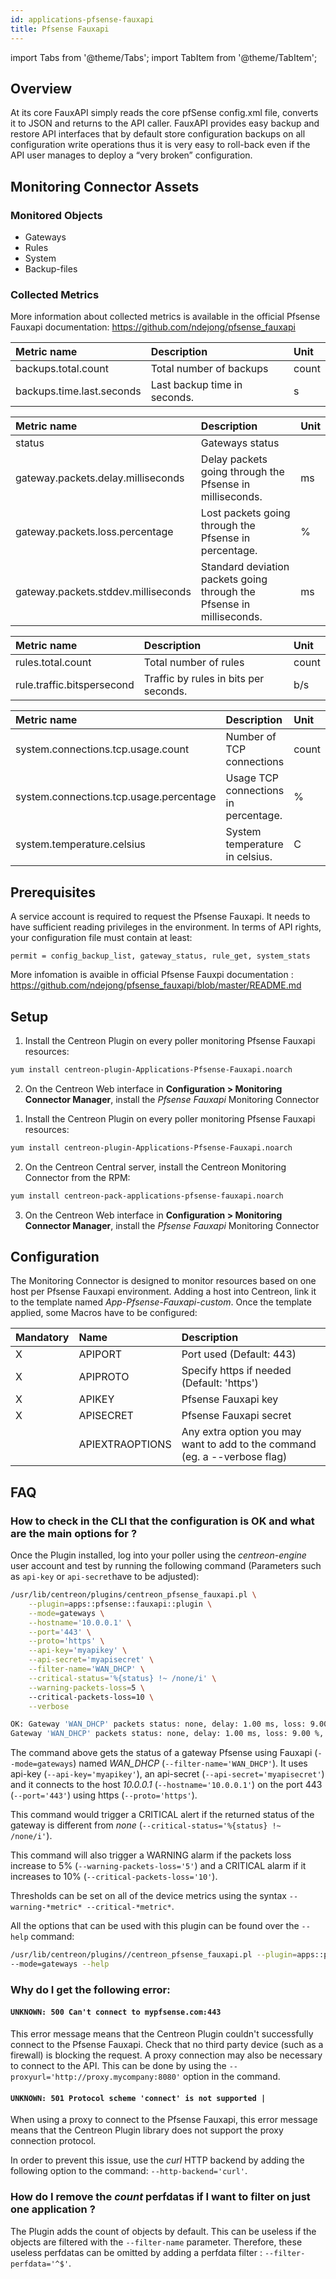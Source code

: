```yaml
---
id: applications-pfsense-fauxapi
title: Pfsense Fauxapi
---
```

import Tabs from '@theme/Tabs';
import TabItem from '@theme/TabItem';


## Overview

At its core FauxAPI simply reads the core pfSense config.xml file, converts it to JSON and returns to the API caller. 
FauxAPI provides easy backup and restore API interfaces that by default store configuration backups on all configuration write operations thus it is very easy to roll-back
even if the API user manages to deploy a “very broken” configuration.

## Monitoring Connector Assets

### Monitored Objects

* Gateways
* Rules
* System
* Backup-files

### Collected Metrics

More information about collected metrics is available in the official Pfsense Fauxapi documentation: https://github.com/ndejong/pfsense_fauxapi

<Tabs groupId="sync">
<TabItem value="Backup-files" label="Backup-files">

| Metric name                                | Description                 | Unit  |
| :----------------------------------------- | :---------------------------| :---- | 
| backups.total.count                        | Total number of backups     | count |
| backups.time.last.seconds                  | Last backup time in seconds.| s     |

</TabItem>
<TabItem value="Gateways" label="Gateways">

| Metric name                                 | Description                                                          | Unit |
| :------------------------------------------ | :------------------------------------------------------------------- | :--- |
| status                                      | Gateways status                                                      |      |
| gateway.packets.delay.milliseconds          | Delay packets going through the Pfsense in milliseconds.             | ms   |
| gateway.packets.loss.percentage             | Lost packets going through the Pfsense in percentage.                | %    |
| gateway.packets.stddev.milliseconds         | Standard deviation packets going through the Pfsense in milliseconds.| ms   |

</TabItem>
<TabItem value="Rules" label="Rules">

| Metric name                 | Description                                           | Unit  |
| :-------------------------- | :-----------------------------------------------------| :---- |
| rules.total.count           | Total number of rules                                 | count |
| rule.traffic.bitspersecond  | Traffic by rules in bits per seconds.| b/s   |

</TabItem>
<TabItem value="System" label="System">

| Metric name                                | Description                         | Unit  |
| :----------------------------------------- | :-----------------------------------| :---- |
| system.connections.tcp.usage.count         | Number of TCP connections           | count |
| system.connections.tcp.usage.percentage    | Usage TCP connections in percentage.| %     |
| system.temperature.celsius                 | System temperature in celsius.      | C     |

</TabItem>
</Tabs>

## Prerequisites

A service account is required to request the Pfsense Fauxapi. It needs to have sufficient reading privileges in the environment.
In terms of API rights, your configuration file must contain at least:

```
permit = config_backup_list, gateway_status, rule_get, system_stats
```

More infomation is avaible in official Pfsense Fauxpi documentation : https://github.com/ndejong/pfsense_fauxapi/blob/master/README.md

## Setup

<Tabs groupId="sync">
<TabItem value="Online License" label="Online License">

1. Install the Centreon Plugin on every poller monitoring Pfsense Fauxapi resources:

```bash
yum install centreon-plugin-Applications-Pfsense-Fauxapi.noarch
```

2. On the Centreon Web interface in **Configuration > Monitoring Connector Manager**, install the *Pfsense Fauxapi* Monitoring Connector

</TabItem>
<TabItem value="Offline License" label="Offline License">

1. Install the Centreon Plugin on every poller monitoring Pfsense Fauxapi resources:

```bash
yum install centreon-plugin-Applications-Pfsense-Fauxapi.noarch
```

2. On the Centreon Central server, install the Centreon Monitoring Connector from the RPM:

```bash
yum install centreon-pack-applications-pfsense-fauxapi.noarch
```

3. On the Centreon Web interface in **Configuration > Monitoring Connector Manager**, install the *Pfsense Fauxapi* Monitoring Connector

</TabItem>
</Tabs>

## Configuration

The Monitoring Connector is designed to monitor resources based on one host per Pfsense Fauxapi environment.
Adding a host into Centreon, link it to the template named *App-Pfsense-Fauxapi-custom*. 
Once the template applied, some Macros have to be configured:

| Mandatory | Name            | Description                                                                |
| :-------- | :-------------- | :------------------------------------------------------------------------- |
| X         | APIPORT         | Port used (Default: 443)                                                   |
| X         | APIPROTO        | Specify https if needed (Default: 'https')                                 |
| X         | APIKEY          | Pfsense Fauxapi key                                                        |
| X         | APISECRET       | Pfsense Fauxapi secret                                                     |
|    	    | APIEXTRAOPTIONS | Any extra option you may want to add to the command (eg. a --verbose flag) |

## FAQ

### How to check in the CLI that the configuration is OK and what are the main options for ?

Once the Plugin installed, log into your poller using the *centreon-engine* user account and test by running the following command (Parameters such as ```api-key``` or ```api-secret```have to be adjusted):

```bash
/usr/lib/centreon/plugins/centreon_pfsense_fauxapi.pl \
    --plugin=apps::pfsense::fauxapi::plugin \
    --mode=gateways \
    --hostname='10.0.0.1' \
    --port='443' \
    --proto='https' \
    --api-key='myapikey' \
    --api-secret='myapisecret' \
    --filter-name='WAN_DHCP' \
    --critical-status='%{status} !~ /none/i' \
    --warning-packets-loss=5 \ 
    --critical-packets-loss=10 \
    --verbose

OK: Gateway 'WAN_DHCP' packets status: none, delay: 1.00 ms, loss: 9.00 %, stddev: 7.00 ms | 'WAN_DHCP#gateway.packets.delay.milliseconds'=1.00ms;;120;300; 'WAN_DHCP#gateway.packets.loss.percentage'=9.00%;;;5;10 'WAN_DHCP#gateway.packets.stddev.milliseconds'=7.00ms;;360;480;
Gateway 'WAN_DHCP' packets status: none, delay: 1.00 ms, loss: 9.00 %, stddev: 7.00 ms
```

The command above gets the status of a gateway Pfsense using Fauxapi (```--mode=gateways```) named *WAN_DHCP* (```--filter-name='WAN_DHCP'```). 
It uses api-key (```--api-key='myapikey'```), an api-secret (```--api-secret='myapisecret'```)
and it connects to the host _10.0.0.1_ (```--hostname='10.0.0.1'```) 
on the port 443 (```--port='443'```) using https (```--proto='https'```).

This command would trigger a CRITICAL alert if the returned status of the gateway is different from *none* (```--critical-status='%{status} !~ /none/i'```).

This command will also trigger a WARNING alarm if the packets loss increase to 5% (```--warning-packets-loss='5'```)
and a CRITICAL alarm if it increases to 10% (```--critical-packets-loss='10'```).

Thresholds can be set on all of the device metrics using the syntax ```--warning-*metric* --critical-*metric*```.

All the options that can be used with this plugin can be found over the ```--help``` command:

```bash
/usr/lib/centreon/plugins//centreon_pfsense_fauxapi.pl --plugin=apps::pfsense::fauxapi::plugin \
--mode=gateways --help
```

### Why do I get the following error: 

#### ```UNKNOWN: 500 Can't connect to mypfsense.com:443```

This error message means that the Centreon Plugin couldn't successfully connect to the Pfsense Fauxapi.
Check that no third party device (such as a firewall) is blocking the request.
A proxy connection may also be necessary to connect to the API. This can be done by using the ```--proxyurl='http://proxy.mycompany:8080'``` option in the command.

#### ```UNKNOWN: 501 Protocol scheme 'connect' is not supported |``` 

When using a proxy to connect to the Pfsense Fauxapi, this error message means that the Centreon Plugin library does not support
the proxy connection protocol.

In order to prevent this issue, use the *curl* HTTP backend by adding the following option to the command: ```--http-backend='curl'```.

### How do I remove the *count* perfdatas if I want to filter on just one application ?

The Plugin adds the count of objects by default. This can be useless if the objects are filtered with the ```--filter-name``` parameter.
Therefore, these useless perfdatas can be omitted by adding a perfdata filter : ```--filter-perfdata='^$'```.
